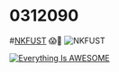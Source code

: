 # 0312090
#[NKFUST](http://www.nkfust.edu.tw/bin/home.php "高第一")
:scream::dizzy:
![NKFUST](NKFUST.jpg "高第一")

[![Everything Is AWESOME](https://img.youtube.com/vi/StTqXEQ2l-Y/0.jpg)](https://www.youtube.com/watch?v=StTqXEQ2l-Y "Everything Is AWESOME")
